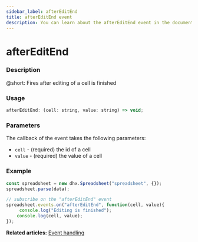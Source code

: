 ```yaml
---
sidebar_label: afterEditEnd
title: afterEditEnd event
description: You can learn about the afterEditEnd event in the documentation of the DHTMLX JavaScript Spreadsheet library. Browse developer guides and API reference, try out code examples and live demos, and download a free 30-day evaluation version of DHTMLX Spreadsheet.
---
```


# afterEditEnd

### Description

@short: Fires after editing of a cell is finished

### Usage

~~~jsx
afterEditEnd: (cell: string, value: string) => void;
~~~

### Parameters

The callback of the event takes the following parameters:

- `cell` - (required) the id of a cell
- `value` - (required) the value of a cell

### Example

~~~jsx {5-8}
const spreadsheet = new dhx.Spreadsheet("spreadsheet", {});
spreadsheet.parse(data);

// subscribe on the "afterEditEnd" event
spreadsheet.events.on("afterEditEnd", function(cell, value){
     console.log("Editing is finished");
    console.log(cell, value);
});
~~~

**Related articles:** [Event handling](handling_events.md)
